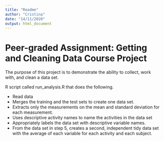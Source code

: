 ```yaml
---
title: "Readme"
author: "Cristina"
date: "14/11/2020"
output: html_document
---
```


# Peer-graded Assignment: Getting and Cleaning Data Course Project

The purpose of this project is to demonstrate the ability to collect, work with, and clean a data set. 

R script called run_analysis.R that does the following.

* Read data
* Merges the training and the test sets to create one data set.
* Extracts only the measurements on the mean and standard deviation for each measurement.
* Uses descriptive activity names to name the activities in the data set
* Appropriately labels the data set with descriptive variable names.
* From the data set in step 5, creates a second, independent tidy data set with the average of each variable for each activity and each subject.